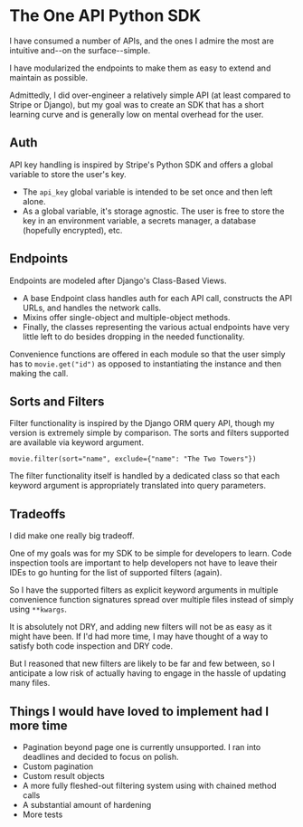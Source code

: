# The One API Python SDK

I have consumed a number of APIs, and the ones I admire the most are intuitive and--on the
surface--simple. 

I have modularized the endpoints to make them as easy to extend and maintain as possible. 

Admittedly, I did over-engineer a relatively simple API (at least compared to Stripe or Django),
but my goal was to create an SDK that has a short learning curve and is generally low on mental 
overhead for the user.

## Auth

API key handling is inspired by Stripe's Python SDK and offers a global variable to store the
user's key.

* The `api_key` global variable is intended to be set once and then left alone.
* As a global variable, it's storage agnostic. The user is free to store the key in an environment variable, 
  a secrets manager, a database (hopefully encrypted), etc.

## Endpoints

Endpoints are modeled after Django's Class-Based Views. 

* A base Endpoint class handles auth for each API call, constructs the API URLs, and handles the network
  calls.
* Mixins offer single-object and multiple-object methods.
* Finally, the classes representing the various actual endpoints have very little left to do
  besides dropping in the needed functionality.

Convenience functions are offered in each module so that the user simply has to `movie.get("id")`
as opposed to instantiating the instance and then making the call.

## Sorts and Filters

Filter functionality is inspired by the Django ORM query API, though my version is extremely simple
by comparison. The sorts and filters supported are available via keyword argument.
```
movie.filter(sort="name", exclude={"name": "The Two Towers"})
```

The filter functionality itself is handled by a dedicated class so that each keyword argument
is appropriately translated into query parameters.

## Tradeoffs

I did make one really big tradeoff. 

One of my goals was for my SDK to be simple for developers to learn. Code inspection tools
are important to help developers not have to leave their IDEs to go hunting for the list of 
supported filters (again). 

So I have the supported filters as explicit keyword arguments in multiple convenience function
signatures spread over multiple files instead of simply using `**kwargs`.

It is absolutely not DRY, and adding new filters will not be as easy as it might have been. If
I'd had more time, I may have thought of a way to satisfy both code inspection and DRY code.

But I reasoned that new filters are likely to be far and few between, so I anticipate a low risk 
of actually having to engage in the hassle of updating many files.

## Things I would have loved to implement had I more time

* Pagination beyond page one is currently unsupported. I ran into deadlines and decided
 to focus on polish.
* Custom pagination
* Custom result objects
* A more fully fleshed-out filtering system using with chained method calls
* A substantial amount of hardening
* More tests
